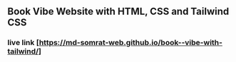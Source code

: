 ## Book Vibe Website with HTML, CSS and Tailwind CSS

### live link [https://md-somrat-web.github.io/book--vibe-with-tailwind/]
